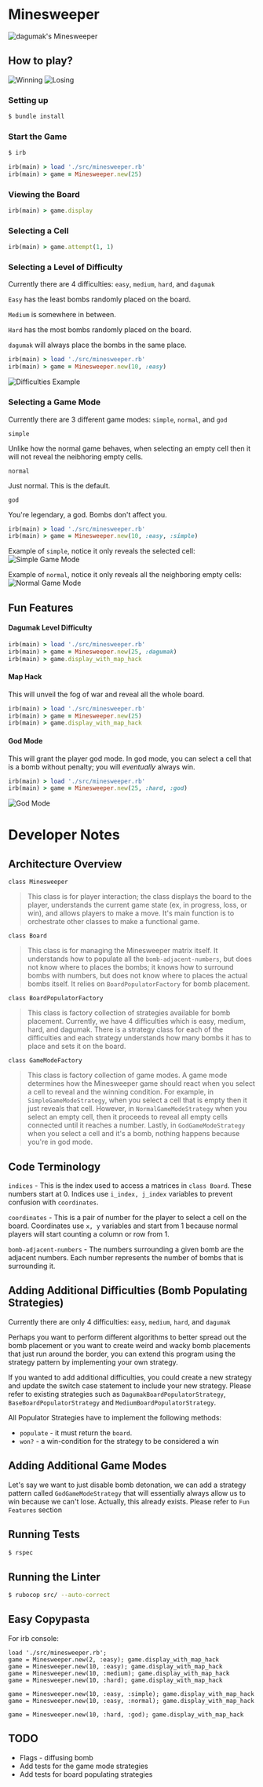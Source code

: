 # Minesweeper

![dagumak's Minesweeper](images/dagumak-minesweeper.png)

## How to play?
![Winning](images/winning-example.png)
![Losing](images/losing-example.png)

### Setting up
```bash
$ bundle install
```

### Start the Game

```bash
$ irb
```

```ruby
irb(main) > load './src/minesweeper.rb'
irb(main) > game = Minesweeper.new(25)
```

### Viewing the Board
```ruby
irb(main) > game.display
```

### Selecting a Cell
```ruby
irb(main) > game.attempt(1, 1)
```

### Selecting a Level of Difficulty
Currently there are 4 difficulties: `easy`, `medium`, `hard`, and `dagumak`

`Easy` has the least bombs randomly placed on the board.

`Medium` is somewhere in between.

`Hard` has the most bombs randomly placed on the board. 

`dagumak` will always place the bombs in the same place.

```ruby
irb(main) > load './src/minesweeper.rb'
irb(main) > game = Minesweeper.new(10, :easy)
```

![Difficulties Example](images/different-difficulties-minesweeper.png)


### Selecting a Game Mode
Currently there are 3 different game modes: `simple`, `normal`, and `god`

`simple` 

Unlike how the normal game behaves, when selecting an empty cell then it will not reveal the neibhoring empty cells.

`normal` 

Just normal. This is the default.

`god`

You're legendary, a god. Bombs don't affect you.

```ruby
irb(main) > load './src/minesweeper.rb'
irb(main) > game = Minesweeper.new(10, :easy, :simple)
```

Example of `simple`, notice it only reveals the selected cell:
![Simple Game Mode](images/simple-game-mode.png)

Example of `normal`, notice it only reveals all the neighboring empty cells:
![Normal Game Mode](images/normal-game-mode.png)

## Fun Features

#### Dagumak Level Difficulty

```ruby
irb(main) > load './src/minesweeper.rb'
irb(main) > game = Minesweeper.new(25, :dagumak)
irb(main) > game.display_with_map_hack
```

#### Map Hack
This will unveil the fog of war and reveal all the whole board.

```ruby
irb(main) > load './src/minesweeper.rb'
irb(main) > game = Minesweeper.new(25)
irb(main) > game.display_with_map_hack
```

#### God Mode
This will grant the player god mode. In god mode, you can select a cell that is a bomb without penalty; you will *eventually* always win.

```ruby
irb(main) > load './src/minesweeper.rb'
irb(main) > game = Minesweeper.new(25, :hard, :god)
```

![God Mode](images/god-game-mode.png)

# Developer Notes
## Architecture Overview

`class Minesweeper`

> This class is for player interaction; the class displays the board to the player, understands the current game state (ex, in progress, loss, or win), and allows players to make a move. It's main function is to orchestrate other classes to make a functional game.

`class Board`

> This class is for managing the Minesweeper matrix itself. It understands how to populate all the `bomb-adjacent-numbers`, but does not know where to places the bombs; it knows how to surround bombs with numbers, but does not know where to places the actual bombs itself. It relies on `BoardPopulatorFactory` for bomb placement.

`class BoardPopulatorFactory`

> This class is factory collection of strategies available for bomb placement. Currently, we have 4 difficulties which is easy, medium, hard, and dagumak. There is a strategy class for each of the difficulties and each strategy understands how many bombs it has to place and sets it on the board.

`class GameModeFactory`

> This class is factory collection of game modes. A game mode determines how the Minesweeper game should react when you select a cell to reveal and the winning condition. For example, in `SimpleGameModeStrategy`, when you select a cell that is empty then it just reveals that cell. However, in `NormalGameModeStrategy` when you select an empty cell, then it proceeds to reveal all empty cells connected until it reaches a number. Lastly, in `GodGameModeStrategy` when you select a cell and it's a bomb, nothing happens because you're in god mode.


## Code Terminology
`indices` - This is the index used to access a matrices in `class Board`. These numbers start at 0. Indices use `i_index, j_index` variables to prevent confusion with `coordinates`. 

`coordinates` - This is a pair of number for the player to select a cell on the board. Coordinates use `x, y` variables and start from 1 because normal players will start counting a column or row from 1. 

`bomb-adjacent-numbers` - The numbers surrounding a given bomb are the adjacent numbers. Each number represents the number of bombs that is surrounding it.

## Adding Additional Difficulties (Bomb Populating Strategies)
Currently there are only 4 difficulties: `easy`, `medium`, `hard`, and `dagumak`

Perhaps you want to perform different algorithms to better spread out the bomb placement or you want to create weird and wacky bomb placements that just run around the border, you can extend this program using the strategy pattern by implementing your own strategy.

If you wanted to add additional difficulties, you could create a new strategy and update the switch case statement to include your new strategy. Please refer to existing strategies such as `DagumakBoardPopulatorStrategy`, `BaseBoardPopulatorStrategy` and `MediumBoardPopulatorStrategy`.

All Populator Strategies have to implement the following methods:
* `populate` - it must return the `board`.
* `won?` - a win-condition for the strategy to be considered a win

## Adding Additional Game Modes

Let's say we want to just disable bomb detonation, we can add a strategy pattern called `GodGameModeStrategy` that will essentially always allow us to win because we can't lose. Actually, this already exists. Please refer to `Fun Features` section

## Running Tests
```bash
$ rspec
```

## Running the Linter
```bash
$ rubocop src/ --auto-correct
```

## Easy Copypasta

For irb console:

```irb
load './src/minesweeper.rb'; 
game = Minesweeper.new(2, :easy); game.display_with_map_hack
game = Minesweeper.new(10, :easy); game.display_with_map_hack
game = Minesweeper.new(10, :medium); game.display_with_map_hack
game = Minesweeper.new(10, :hard); game.display_with_map_hack

game = Minesweeper.new(10, :easy, :simple); game.display_with_map_hack
game = Minesweeper.new(10, :easy, :normal); game.display_with_map_hack

game = Minesweeper.new(10, :hard, :god); game.display_with_map_hack
```

## TODO 
* Flags - diffusing bomb
* Add tests for the game mode strategies
* Add tests for board populating strategies